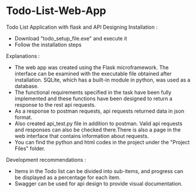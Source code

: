 # Todo-List-Web-App
 Todo List Application with flask and API Designing
Installation :
- Download "todo_setup_file.exe" and execute it
- Follow the installation steps

Explanations :
- The web app was created using the Flask microframework. The interface can be examined with the executable file obtained after installation.
SQLite, which has a built-in module in python, was used as a database.
- The functional requirements specified in the task have been fully implemented and these functions have been designed to return a response to the rest api requests.
- As a response to postman requests, api requests returned data in json format.
- Also created api_test.py file in addition to postman. Valid api requests and responses can also be checked there.There is also a page in the web interface that contains information about requests.
- You can find the python and html codes in the project under the "Project Files" folder.

Development recommendations :
- Items in the Todo list can be divided into sub-items, and progress can be displayed as a percentage for each item.
- Swagger can be used for api design to provide visual documentation. 
